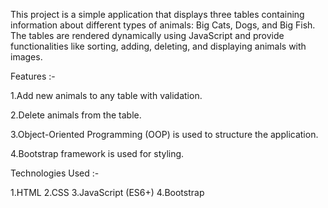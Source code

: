 This project is a simple application that displays three tables containing information about different types of animals: Big Cats, Dogs, and Big Fish. 
The tables are rendered dynamically using JavaScript and provide functionalities like sorting, adding, deleting, and displaying animals with images.

Features :-

1.Add new animals to any table with validation.

2.Delete animals from the table.

3.Object-Oriented Programming (OOP) is used to structure the application.

4.Bootstrap framework is used for styling.


Technologies Used :- 

1.HTML
2.CSS
3.JavaScript (ES6+)
4.Bootstrap 
